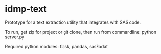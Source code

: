 # idmp-text

Prototype for a text extraction utility that integrates with SAS code.

To run, get zip for project or git clone, then run from commandline: python server.py

Required python modules: flask, pandas, sas7bdat
